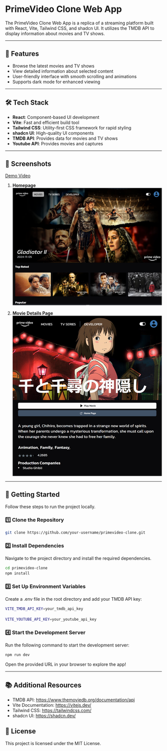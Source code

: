 # PrimeVideo Clone Web App

The PrimeVideo Clone Web App is a replica of a streaming platform built with React, Vite, Tailwind CSS, and shadcn UI. It utilizes the TMDB API to display information about movies and TV shows.

---

## 🌟 Features

- Browse the latest movies and TV shows
- View detailed information about selected content
- User-friendly interface with smooth scrolling and animations
- Supports dark mode for enhanced viewing

---

## 🛠️ Tech Stack

- **React**: Component-based UI development
- **Vite**: Fast and efficient build tool
- **Tailwind CSS**: Utility-first CSS framework for rapid styling
- **shadcn UI**: High-quality UI components
- **TMDB API**: Provides data for movies and TV shows
- **Youtube API**: Provides movies and captures

---

## 🎥 Screenshots

[Demo Video](https://drive.google.com/file/d/1Xv9W2iUp4okPogeIYFTIbzcR79qiO-a6/view?usp=sharing)

1. **Homepage**  
   ![Homepage](/frontend/public/prime-clone-1.png)

2. **Movie Details Page**  
   ![Details Page](/frontend/public/prime-clone-2.png)

---

## 🚀 Getting Started

Follow these steps to run the project locally.

### 1️⃣ Clone the Repository

```bash
git clone https://github.com/your-username/primevideo-clone.git
```

### 2️⃣ Install Dependencies

Navigate to the project directory and install the required dependencies.

```bash
cd primevideo-clone
npm install
```

### 3️⃣ Set Up Environment Variables

Create a .env file in the root directory and add your TMDB API key:

```bash
VITE_TMDB_API_KEY=your_tmdb_api_key

VITE_YOUTUBE_API_KEY=your_youtube_api_key
```

### 4️⃣ Start the Development Server

Run the following command to start the development server:

```bash
npm run dev
```

Open the provided URL in your browser to explore the app!

---

## 📚 Additional Resources

- TMDB API: https://www.themoviedb.org/documentation/api
- Vite Documentation: https://vitejs.dev/
- Tailwind CSS: https://tailwindcss.com/
- shadcn UI: https://shadcn.dev/

## 📝 License

This project is licensed under the MIT License.
